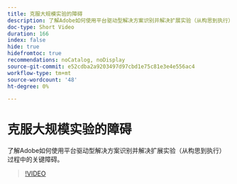 ```yaml
---
title: 克服大规模实验的障碍
description: 了解Adobe如何使用平台驱动型解决方案识别并解决扩展实验（从构思到执行）过程中的关键障碍。
doc-type: Short Video
duration: 166
index: false
hide: true
hidefromtoc: true
recommendations: noCatalog, noDisplay
source-git-commit: e52cdba2a9203497d97cbd1e75c81e3e4e556ac4
workflow-type: tm+mt
source-wordcount: '48'
ht-degree: 0%

---
```



# 克服大规模实验的障碍

了解Adobe如何使用平台驱动型解决方案识别并解决扩展实验（从构思到执行）过程中的关键障碍。

<!-- 62_S531_3442531_165_overcoming-barriers-to-experimentation-at-scale -->
>[!VIDEO](https://video.tv.adobe.com/v/3460385/?learn=on&enablevpops=true&captions=chi_hans)
